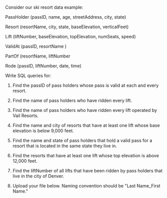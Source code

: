 Consider our ski resort data example: 

PassHolder (passID, name, age, streetAddress, city, state)

Resort (resortName, city, state, baseElevation, verticalFeet)

Lift (liftNumber, baseElevation, topElevation, numSeats, speed)

ValidAt (passID, resortName )

PartOf (resortName, liftNumber 

Rode (passID, liftNumber, date, time)



Write SQL queries for:

1. Find the passID of pass holders whose pass is valid at each and every resort.



2. Find the name of pass holders who have ridden every lift.
3. Find the name of pass holders who have ridden every lift operated by Vail Resorts.
4. Find the name and city of resorts that have at least one lift whose base elevation is below 9,000 feet.
5. Find the name and state of pass holders that hold a valid pass for a resort that is located in the same state they live in.
6. Find the resorts that have at least one lift whose top elevation is above 12,000 feet.
7. Find the liftNumber of all lifts that have been ridden by pass holders that live in the city of Denver.
8. Upload your file below. Naming convention should be "Last Name_First Name."